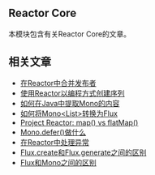 ## Reactor Core

本模块包含有关Reactor Core的文章。

## 相关文章

+ [在Reactor中合并发布者](docs/在Reactor中合并发布者.md)
+ [使用Reactor以编程方式创建序列](docs/使用Reactor以编程方式创建序列.md)
+ [如何在Java中提取Mono的内容](docs/如何在Java中提取Mono的内容.md)
+ [如何将Mono<List<T>>转换为Flux<T>](docs/如何将Mono-List转换为Flux.md)
+ [Project Reactor: map() vs flatMap()](docs/Reactor-map()与flatMap().md)
+ [Mono.defer()做什么](docs/Mono.defer()做什么.md)
+ [在Reactor中处理异常](docs/在Reactor中处理异常.md)
+ [Flux.create和Flux.generate之间的区别](docs/Flux.create和Flux.generate之间的区别.md)
+ [Flux和Mono之间的区别](docs/Flux和Mono之间的区别.md)